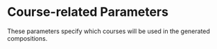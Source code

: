 # Course-related Parameters

These parameters specify which courses will be used in the generated compositions.
